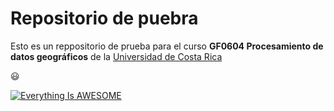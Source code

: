 # Repositorio de puebra

Esto es un reppositorio de prueba para el curso **GF0604 Procesamiento de datos geográficos** de la [Universidad de Costa Rica](https://www.ucr.ac.cr/)

:smiley:

[![Everything Is AWESOME](https://img.youtube.com/vi/StTqXEQ2l-Y/0.jpg)](https://www.youtube.com/watch?v=StTqXEQ2l-Y "Everything Is AWESOME")

